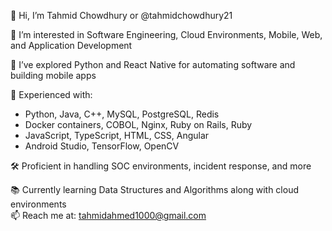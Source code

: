 👋 Hi, I’m Tahmid Chowdhury or @tahmidchowdhury21  

👀 I’m interested in Software Engineering, Cloud Environments, Mobile, Web, and Application Development  

🌱 I’ve explored Python and React Native for automating software and building mobile apps  

💼 Experienced with:  
   - Python, Java, C++, MySQL, PostgreSQL, Redis  
   - Docker containers, COBOL, Nginx, Ruby on Rails, Ruby  
   - JavaScript, TypeScript, HTML, CSS, Angular  
   - Android Studio, TensorFlow, OpenCV

🛠️ Proficient in handling SOC environments, incident response, and more

📚 Currently learning Data Structures and Algorithms along with cloud environments  
📫 Reach me at: tahmidahmed1000@gmail.com



<!---
tahmidchowdhury21/tahmidchowdhury21 is a ✨ special ✨ repository because its `README.md` (this file) appears on your GitHub profile.
You can click the Preview link to take a look at your changes.
--->
